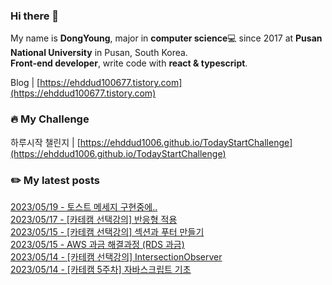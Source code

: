 
### Hi there 👋
My name is **DongYoung**, major in **computer science**💻 since 2017 at **Pusan National University** in Pusan, South Korea.  
**Front-end developer**, write code with **react & typescript**.

Blog | [https://ehddud100677.tistory.com](https://ehddud100677.tistory.com)

### 🔥 My Challenge
하루시작 챌린지 | [https://ehddud1006.github.io/TodayStartChallenge](https://ehddud1006.github.io/TodayStartChallenge)  

### ✏️ My latest posts
[2023/05/19 - 토스트 메세지 구현중에..](https://ehddud100677.tistory.com/846) <br/>
[2023/05/17 - [카테캠 선택강의] 반응형 적용](https://ehddud100677.tistory.com/845) <br/>
[2023/05/15 - [카테캠 선택강의] 섹션과 푸터 만들기](https://ehddud100677.tistory.com/844) <br/>
[2023/05/15 - AWS 과금 해결과정 (RDS 과금)](https://ehddud100677.tistory.com/843) <br/>
[2023/05/14 - [카테캠 선택강의] IntersectionObserver](https://ehddud100677.tistory.com/842) <br/>
[2023/05/14 - [카테캠 5주차] 자바스크립트 기초](https://ehddud100677.tistory.com/841) <br/>
